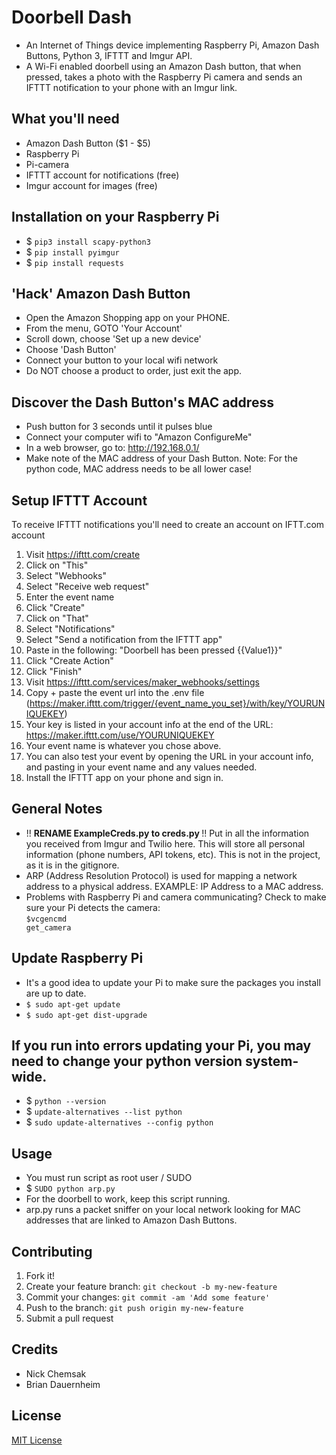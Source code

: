 # Doorbell Dash
- An Internet of Things device implementing Raspberry Pi, Amazon Dash Buttons, Python 3, IFTTT and Imgur API. 
- A Wi-Fi enabled doorbell using an Amazon Dash button, that when pressed, takes a photo with the Raspberry Pi camera and sends an IFTTT notification to your phone with an Imgur link. 

## What you'll need
* Amazon Dash Button ($1 - $5)
* Raspberry Pi
* Pi-camera
* IFTTT account for notifications (free)
* Imgur account for images (free)

## Installation on your Raspberry Pi
* $ <code>pip3 install scapy-python3</code>
* $ <code>pip install pyimgur</code>
* $ <code>pip install requests</code>

## 'Hack' Amazon Dash Button
* Open the Amazon Shopping app on your PHONE.
* From the menu, GOTO 'Your Account'
* Scroll down, choose 'Set up a new device'
* Choose 'Dash Button'
* Connect your button to your local wifi network
* Do NOT choose a product to order, just exit the app.

## Discover the Dash Button's MAC address
- Push button for 3 seconds until it pulses blue
- Connect your computer wifi to "Amazon ConfigureMe"
- In a web browser, go to: http://192.168.0.1/
- Make note of the MAC address of your Dash Button. Note: For the python code, MAC address needs to be all lower case!

## Setup IFTTT Account
To receive IFTTT notifications you'll need to create an account on IFTT.com account

1. Visit https://ifttt.com/create
1. Click on "This"
1. Select "Webhooks"
1. Select "Receive web request"
1. Enter the event name
1. Click "Create"
1. Click on "That"
1. Select "Notifications"
1. Select "Send a notification from the IFTTT app"
1. Paste in the following: "Doorbell has been pressed {{Value1}}"
1. Click "Create Action"
1. Click "Finish"
1. Visit https://ifttt.com/services/maker_webhooks/settings
1. Copy + paste the event url into the .env file (https://maker.ifttt.com/trigger/{event_name_you_set}/with/key/YOURUNIQUEKEY)
  1. Your key is listed in your account info at the end of the URL: https://maker.ifttt.com/use/YOURUNIQUEKEY
  1. Your event name is whatever you chose above.
  1. You can also test your event by opening the URL in your account info, and pasting in your event name and any values needed.
1. Install the IFTTT app on your phone and sign in.

## General Notes
* !! <strong> RENAME ExampleCreds.py to creds.py </strong> !! Put in all the information you received from Imgur and Twilio here. This will store all personal information (phone numbers, API tokens, etc).  This is not in the project, as it is in the gitignore.
* ARP (Address Resolution Protocol) is used for mapping a network address to a physical address. EXAMPLE:  IP Address to a MAC address.
* Problems with Raspberry Pi and camera communicating? Check to make sure your Pi detects the camera: <br>
  <code>$vcgencmd get_camera</code>

## Update Raspberry Pi
* It's a good idea to update your Pi to make sure the packages you install are up to date.
* <code>$ sudo apt-get update</code>
* <code>$ sudo apt-get dist-upgrade</code>

## If you run into errors updating your Pi, you may need to change your python version system-wide.  
* $ <code>python --version</code>
* $ <code>update-alternatives --list python</code>
* $ <code>sudo update-alternatives --config python</code>

## Usage
* You must run script as root user / SUDO
* $ <code>SUDO python arp.py</code>
* For the doorbell to work, keep this script running.  
* arp.py runs a packet sniffer on your local network looking for MAC addresses that are linked to Amazon Dash Buttons.

## Contributing
1. Fork it!
2. Create your feature branch: `git checkout -b my-new-feature`
3. Commit your changes: `git commit -am 'Add some feature'`
4. Push to the branch: `git push origin my-new-feature`
5. Submit a pull request

## Credits
* Nick Chemsak
* Brian Dauernheim

## License
[MIT License](https://github.com/nchemsak/doorbell_dash_angularJS/blob/master/LICENSE)


